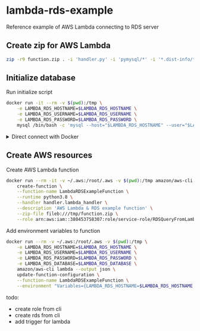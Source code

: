 # lambda-rds-example

Reference example of AWS Lambda connecting to RDS server

## Create zip for AWS Lambda

```bash
zip -r9 function.zip . -i 'handler.py' -i 'pymysql/*' -i '*.dist-info/*'
```

## Initialize database

Run initialize script

```bash
docker run -it --rm -v $(pwd):/tmp \
    -e LAMBDA_RDS_HOSTNAME=$LAMBDA_RDS_HOSTNAME \
    -e LAMBDA_RDS_USERNAME=$LAMBDA_RDS_USERNAME \
    -e LAMBDA_RDS_PASSWORD=$LAMBDA_RDS_PASSWORD \
    mysql /bin/bash -c 'mysql --host="$LAMBDA_RDS_HOSTNAME" --user="$LAMBDA_RDS_USERNAME" --password="$LAMBDA_RDS_PASSWORD" < /tmp/db-init.sql'
```

<details>
    <summary>Direct connect with Docker</summary>

```bash
docker run -it --rm mysql mysql --host=$LAMBDA_RDS_HOSTNAME --user=$LAMBDA_RDS_USERNAME --password=$LAMBDA_RDS_PASSWORD --database=$LAMBDA_RDS_DATABASE
```
</details>

## Create AWS resources

Create AWS Lambda function

```bash
docker run --rm -it -v ~/.aws:/root/.aws -v $(pwd):/tmp amazon/aws-cli lambda --output json \
    create-function \
    --function-name LambdaRDSExampleFunction \
    --runtime python3.8 \
    --handler handler.lambda_handler \
    --description 'AWS Lambda & RDS example function' \
    --zip-file fileb:///tmp/function.zip \
    --role arn:aws:iam::380453758307:role/service-role/RDSQueryFromLambdaRole
```

Add environment variables to function

```bash
docker run --rm -v ~/.aws:/root/.aws -v $(pwd):/tmp \
    -e LAMBDA_RDS_HOSTNAME=$LAMBDA_RDS_HOSTNAME \
    -e LAMBDA_RDS_USERNAME=$LAMBDA_RDS_USERNAME \
    -e LAMBDA_RDS_PASSWORD=$LAMBDA_RDS_PASSWORD \
    -e LAMBDA_RDS_DATABASE=$LAMBDA_RDS_DATABASE \
    amazon/aws-cli lambda --output json \
    update-function-configuration \
    --function-name LambdaRDSExampleFunction \
    --environment "Variables={LAMBDA_RDS_HOSTNAME=$LAMBDA_RDS_HOSTNAME,LAMBDA_RDS_USERNAME=$LAMBDA_RDS_USERNAME,LAMBDA_RDS_PASSWORD=$LAMBDA_RDS_PASSWORD,LAMBDA_RDS_DATABASE=$LAMBDA_RDS_DATABASE}"
```

todo: 
- create role from cli
- create rds from cli
- add trigger for lambda